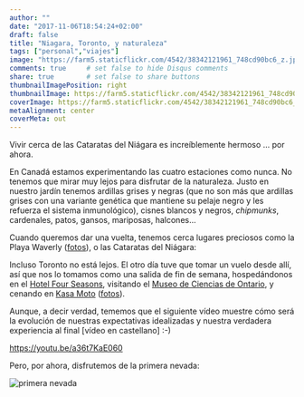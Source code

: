 ```yaml
---
author: ""
date: "2017-11-06T18:54:24+02:00"
draft: false
title: "Niagara, Toronto, y naturaleza"
tags: ["personal","viajes"]
image: "https://farm5.staticflickr.com/4542/38342121961_748cd90bc6_z.jpg"
comments: true     # set false to hide Disqus comments
share: true        # set false to share buttons
thumbnailImagePosition: right
thumbnailImage: https://farm5.staticflickr.com/4542/38342121961_748cd90bc6_z.jpg
coverImage: https://farm5.staticflickr.com/4542/38342121961_748cd90bc6_z.jpg
metaAlignment: center
coverMeta: out
---
```


Vivir cerca de las Cataratas del Niágara es increíblemente hermoso ... por ahora.

<!--more-->

En Canadá estamos experimentando las cuatro estaciones como nunca. No tenemos que mirar muy lejos para disfrutar de la naturaleza. Justo en nuestro jardín tenemos ardillas grises y negras (que no son más que ardillas grises con una variante genética que mantiene su pelaje negro y les refuerza el sistema inmunológico), cisnes blancos y negros, *chipmunks*, cardenales, patos, gansos, mariposas, halcones...

Cuando queremos dar una vuelta, tenemos cerca lugares preciosos como la Playa Waverly ([fotos](https://www.flickr.com/photos/jcortell/sets/72157686349767992)), o las Cataratas del Niágara:

<div id="flickrembed"></div><div style="position:absolute; top:-70px; display:block; text-align:center; z-index:-1;"></div><script src='https://flickrembed.com/embed_v2.js.php?source=flickr&layout=responsive&input=www.flickr.com/photos/jcortell/albums/72157689797923586&sort=5&by=album&theme=default&scale=fill&limit=100&skin=default&autoplay=true'></script>

Incluso Toronto no está lejos. El otro día tuve que tomar un vuelo desde allí, así que nos lo tomamos como una salida de fin de semana, hospedándonos en el [Hotel Four Seasons](https://www.fourseasons.com/toronto/), visitando el [Museo de Ciencias de Ontario](https://www.ontariosciencecentre.ca/), y cenando en [Kasa Moto](http://www.kasamoto.ca/)  ([fotos](https://www.flickr.com/photos/jcortell/sets/72157687293746922)).

Aunque, a decir verdad, tememos que el siguiente vídeo muestre cómo será la evolución de nuestras expectativas idealizadas y nuestra verdadera experiencia al final [vídeo en castellano] :-)

https://youtu.be/a36t7KaE060

Pero, por ahora, disfrutemos de la primera nevada:

![primera nevada](https://farm5.staticflickr.com/4553/38309635761_59422f98a4_z.jpg) 
